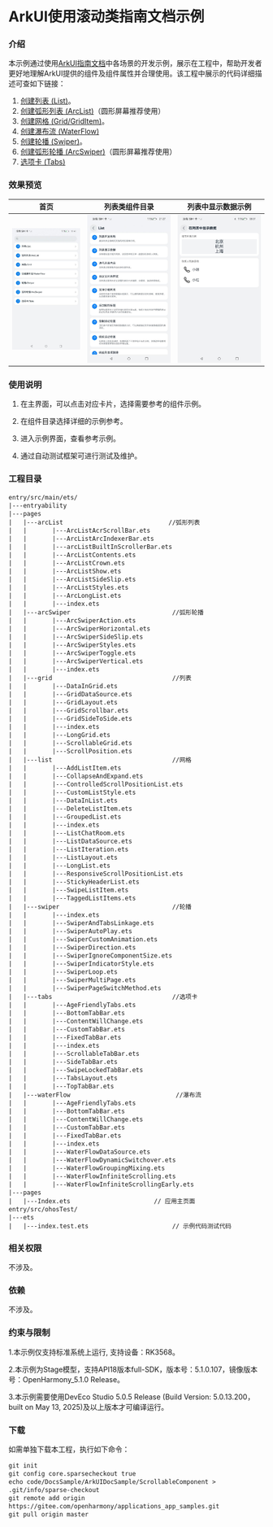 # ArkUI使用滚动类指南文档示例

### 介绍

本示例通过使用[ArkUI指南文档](https://gitee.com/openharmony/docs/tree/master/zh-cn/application-dev/ui)中各场景的开发示例，展示在工程中，帮助开发者更好地理解ArkUI提供的组件及组件属性并合理使用。该工程中展示的代码详细描述可查如下链接：

1. [创建列表 (List)](https://gitee.com/openharmony/docs/blob/OpenHarmony-5.1.0-Release/zh-cn/application-dev/ui/arkts-layout-development-create-list.md)。
2. [创建弧形列表 (ArcList)](https://gitee.com/openharmony/docs/blob/OpenHarmony-5.1.0-Release/zh-cn/application-dev/ui/arkts-layout-development-create-arclist.md)（圆形屏幕推荐使用）
3. [创建网格 (Grid/GridItem)](https://gitee.com/openharmony/docs/blob/OpenHarmony-5.1.0-Release/zh-cn/application-dev/ui/arkts-layout-development-create-grid.md)。
4. [创建瀑布流 (WaterFlow)](https://gitee.com/openharmony/docs/blob/OpenHarmony-5.1.0-Release/zh-cn/application-dev/ui/arkts-layout-development-create-waterflow.md)
5. [创建轮播 (Swiper)](https://gitee.com/openharmony/docs/blob/OpenHarmony-5.1.0-Release/zh-cn/application-dev/ui/arkts-layout-development-create-looping.md)。
6. [创建弧形轮播 (ArcSwiper)](https://gitee.com/openharmony/docs/blob/OpenHarmony-5.1.0-Release/zh-cn/application-dev/ui/arkts-layout-development-arcswiper.md)（圆形屏幕推荐使用）
7. [选项卡 (Tabs)](https://gitee.com/openharmony/docs/blob/OpenHarmony-5.1.0-Release/zh-cn/application-dev/ui/arkts-navigation-tabs.md)
### 效果预览

| 首页                                 | 列表类组件目录                            | 列表中显示数据示例                            |
|------------------------------------|------------------------------------|------------------------------------|
| ![](screenshots/device/image1.png) | ![](screenshots/device/image2.png) | ![](screenshots/device/image3.png) |

### 使用说明

1. 在主界面，可以点击对应卡片，选择需要参考的组件示例。

2. 在组件目录选择详细的示例参考。

3. 进入示例界面，查看参考示例。

4. 通过自动测试框架可进行测试及维护。

### 工程目录
```
entry/src/main/ets/
|---entryability
|---pages
|   |---arcList                             //弧形列表  
|   |       |---ArcListAcrScrollBar.ets
|   |       |---ArcListArcIndexerBar.ets
|   |       |---arcListBuiltInScrollerBar.ets
|   |       |---ArcListContents.ets
|   |       |---ArcListCrown.ets
|   |       |---ArcListShow.ets
|   |       |---ArcListSideSlip.ets
|   |       |---ArcListStyles.ets
|   |       |---ArcLongList.ets
|   |       |---index.ets
|   |---arcSwiper                            //弧形轮播 
|   |       |---ArcSwiperAction.ets
|   |       |---ArcSwiperHorizontal.ets
|   |       |---ArcSwiperSideSlip.ets
|   |       |---ArcSwiperStyles.ets
|   |       |---ArcSwiperToggle.ets
|   |       |---ArcSwiperVertical.ets
|   |       |---index.ets
|   |---grid                                 //列表  
|   |       |---DataInGrid.ets
|   |       |---GridDataSource.ets
|   |       |---GridLayout.ets
|   |       |---GridScrollbar.ets
|   |       |---GridSideToSide.ets
|   |       |---index.ets
|   |       |---LongGrid.ets
|   |       |---ScrollableGrid.ets
|   |       |---ScrollPosition.ets
|   |---list                                 //网格
|   |       |---AddListItem.ets
|   |       |---CollapseAndExpand.ets
|   |       |---ControlledScrollPositionList.ets
|   |       |---CustomListStyle.ets
|   |       |---DataInList.ets
|   |       |---DeleteListItem.ets
|   |       |---GroupedList.ets
|   |       |---index.ets
|   |       |---ListChatRoom.ets
|   |       |---ListDataSource.ets
|   |       |---ListIteration.ets
|   |       |---ListLayout.ets
|   |       |---LongList.ets
|   |       |---ResponsiveScrollPositionList.ets
|   |       |---StickyHeaderList.ets
|   |       |---SwipeListItem.ets
|   |       |---TaggedListItems.ets
|   |---swiper                               //轮播
|   |       |---index.ets
|   |       |---SwiperAndTabsLinkage.ets
|   |       |---SwiperAutoPlay.ets
|   |       |---SwiperCustomAnimation.ets
|   |       |---SwiperDirection.ets
|   |       |---SwiperIgnoreComponentSize.ets
|   |       |---SwiperIndicatorStyle.ets
|   |       |---SwiperLoop.ets
|   |       |---SwiperMultiPage.ets
|   |       |---SwiperPageSwitchMethod.ets
|   |---tabs                                 //选项卡
|   |       |---AgeFriendlyTabs.ets  
|   |       |---BottomTabBar.ets
|   |       |---ContentWillChange.ets 
|   |       |---CustomTabBar.ets
|   |       |---FixedTabBar.ets
|   |       |---index.ets
|   |       |---ScrollableTabBar.ets
|   |       |---SideTabBar.ets
|   |       |---SwipeLockedTabBar.ets
|   |       |---TabsLayout.ets
|   |       |---TopTabBar.ets
|   |---waterFlow                             //瀑布流
|   |       |---AgeFriendlyTabs.ets  
|   |       |---BottomTabBar.ets
|   |       |---ContentWillChange.ets 
|   |       |---CustomTabBar.ets
|   |       |---FixedTabBar.ets
|   |       |---index.ets
|   |       |---WaterFlowDataSource.ets
|   |       |---WaterFlowDynamicSwitchover.ets
|   |       |---WaterFlowGroupingMixing.ets
|   |       |---WaterFlowInfiniteScrolling.ets
|   |       |---WaterFlowInfiniteScrollingEarly.ets   
|---pages
|   |---Index.ets                       // 应用主页面
entry/src/ohosTest/
|---ets
|   |---index.test.ets                       // 示例代码测试代码
```

### 相关权限

不涉及。

### 依赖

不涉及。

### 约束与限制

1.本示例仅支持标准系统上运行, 支持设备：RK3568。

2.本示例为Stage模型，支持API18版本full-SDK，版本号：5.1.0.107，镜像版本号：OpenHarmony_5.1.0 Release。

3.本示例需要使用DevEco Studio 5.0.5 Release (Build Version: 5.0.13.200， built on May 13, 2025)及以上版本才可编译运行。

### 下载

如需单独下载本工程，执行如下命令：

````
git init
git config core.sparsecheckout true
echo code/DocsSample/ArkUIDocSample/ScrollableComponent > .git/info/sparse-checkout
git remote add origin https://gitee.com/openharmony/applications_app_samples.git
git pull origin master
````